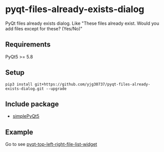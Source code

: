 # pyqt-files-already-exists-dialog
PyQt files already exists dialog. Like "These files already exist. Would you add files except for these? (Yes/No)"

## Requirements
PyQt5 >= 5.8

## Setup
```pip3 install git+https://github.com/yjg30737/pyqt-files-already-exists-dialog.git --upgrade```

## Include package
* <a href="https://github.com/yjg30737/simplePyQt5.git">simplePyQt5</a>

## Example
Go to see <a href="https://github.com/yjg30737/pyqt-top-left-right-file-list-widget.git">pyqt-top-left-right-file-list-widget</a>


